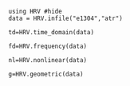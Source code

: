 ```@example 1
using HRV #hide
data = HRV.infile("e1304","atr")
```
```@example 1
td=HRV.time_domain(data)
```
```@example 1
fd=HRV.frequency(data)
```
```@example 1
nl=HRV.nonlinear(data)
```
```@example 1
g=HRV.geometric(data)
```
